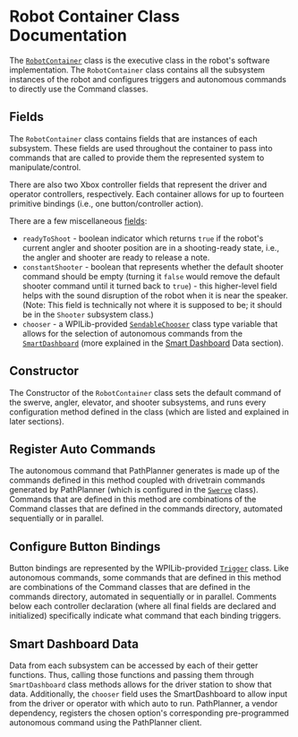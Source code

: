 # Robot Container Class Documentation

The [`RobotContainer`](../../src/main/java/frc/robot/RobotContainer.java) class is the executive class in the robot's software implementation. The `RobotContainer` class contains all the subsystem instances of the robot and configures triggers and autonomous commands to directly use the Command classes.

## Fields

The `RobotContainer` class contains fields that are instances of each subsystem. These fields are used throughout the container to pass into commands that are called to provide them the represented system to manipulate/control.

There are also two Xbox controller fields that represent the driver and operator controllers, respectively. Each container allows for up to fourteen primitive bindings (i.e., one button/controller action).

There are a few miscellaneous [fields](../../src/main/java/frc/robot/RobotContainer.java#L95): 
- `readyToShoot` - boolean indicator which returns `true` if the robot's current angler and shooter position are in a shooting-ready state, i.e., the angler and shooter are ready to release a note.
- `constantShooter` - boolean that represents whether the default shooter command should be empty (turning it `false` would remove the default shooter command until it turned back to `true`) - this higher-level field helps with the sound disruption of the robot when it is near the speaker. (Note: This field is technically not where it is supposed to be; it should be in the `Shooter` subsystem class.)
- `chooser` - a WPILib-provided [`SendableChooser`](https://github.wpilib.org/allwpilib/docs/release/java/edu/wpi/first/wpilibj/smartdashboard/SendableChooser.html) class type variable that allows for the selection of autonomous commands from the [`SmartDashboard`](https://github.wpilib.org/allwpilib/docs/release/java/edu/wpi/first/wpilibj/smartdashboard/SmartDashboard.html) (more explained in the [Smart Dashboard](#smart-dashboard-data) Data section).

## Constructor

The Constructor of the `RobotContainer` class sets the default command of the swerve, angler, elevator, and shooter subsystems, and runs every configuration method defined in the class (which are listed and explained in later sections).

## Register Auto Commands

The autonomous command that PathPlanner generates is made up of the commands defined in this method coupled with drivetrain commands generated by PathPlanner (which is configured in the [`Swerve`](../../src/main/java/frc/robot/subsystems/Swerve.java#L71) class). Commands that are defined in this method are combinations of the Command classes that are defined in the commands directory, automated sequentially or in parallel.

## Configure Button Bindings

Button bindings are represented by the WPILib-provided [`Trigger`](https://github.wpilib.org/allwpilib/docs/release/java/edu/wpi/first/wpilibj2/command/button/Trigger.html) class. Like autonomous commands, some commands that are defined in this method are combinations of the Command classes that are defined in the commands directory, automated in sequentially or in parallel. Comments below each controller declaration (where all final fields are declared and initialized) specifically indicate what command that each binding triggers.

## Smart Dashboard Data

Data from each subsystem can be accessed by each of their getter functions. Thus, calling those functions and passing them through `SmartDashboard` class methods allows for the driver station to show that data. Additionally, the `chooser` field uses the SmartDashboard to allow input from the driver or operator with which auto to run. PathPlanner, a vendor dependency, registers the chosen option's corresponding pre-programmed autonomous command using the PathPlanner client.
